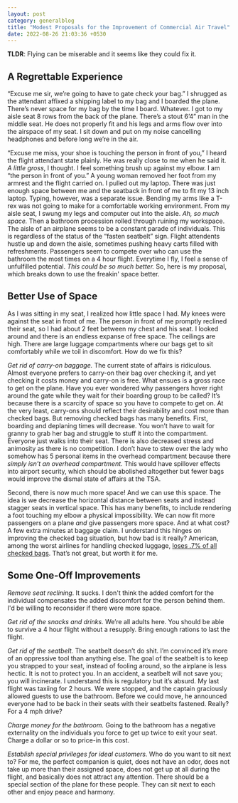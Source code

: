 ```yaml
---
layout: post
category: generalblog
title: "Modest Proposals for the Improvement of Commercial Air Travel"
date: 2022-08-26 21:03:36 +0530
---
```


**TLDR**: Flying can be miserable and it seems like they could fix it.

## A Regrettable Experience

“Excuse me sir, we’re going to have to gate check your bag.” I shrugged as the attendant affixed a shipping label to my bag and I boarded the plane. There’s never space for my bag by the time I board. Whatever. I got to my aisle seat 8 rows from the back of the plane. There’s a stout 6’4” man in the middle seat. He does not properly fit and his legs and arms flow over into the airspace of my seat. I sit down and put on my noise cancelling headphones and before long we’re in the air.

“Excuse me miss, your shoe is touching the person in front of you,” I heard the flight attendant state plainly. He was really close to me when he said it. _A little gross_, I thought. I feel something brush up against my elbow. I am “the person in front of you.” A young woman removed her foot from my armrest and the flight carried on. I pulled out my laptop. There was just enough space between me and the seatback in front of me to fit my 13 inch laptop. Typing, however, was a separate issue. Bending my arms like a T-rex was not going to make for a comfortable working environment. From my aisle seat, I swung my legs and computer out into the aisle. _Ah, so much space._ Then a bathroom procession rolled through ruining my workspace. The aisle of an airplane seems to be a constant parade of individuals. This is regardless of the status of the “fasten seatbelt” sign. Flight attendents hustle up and down the aisle, sometimes pushing heavy carts filled with refreshments. Passengers seem to compete over who can use the bathroom the most times on a 4 hour flight. Everytime I fly, I feel a sense of unfulfilled potential. _This could be so much better._ So, here is my proposal, which breaks down to use the freakin' space better.

## Better Use of Space

As I was sitting in my seat, I realized how little space I had. My knees were against the seat in front of me. The person in front of me promptly reclined their seat, so I had about 2 feet between my chest and his seat. I looked around and there is an endless expanse of free space. The ceilings are high. There are large luggage compartments where our bags get to sit comfortably while we toil in discomfort. How do we fix this?

_Get rid of carry-on baggage._ The current state of affairs is ridiculous. Almost everyone prefers to carry-on their bag over checking it, and yet checking it costs money and carry-on is free. What ensues is a gross race to get on the plane. Have you ever wondered why passengers hover right around the gate while they wait for their boarding group to be called? It’s because there is a scarcity of space so you have to compete to get on. At the very least, carry-ons should reflect their desirability and cost more than checked bags. But removing checked bags has many benefits. First, boarding and deplaning times will decrease. You won’t have to wait for granny to grab her bag and struggle to stuff it into the compartment. Everyone just walks into their seat. There is also decreased stress and animosity as there is no competition. I don’t have to stew over the lady who somehow has 5 personal items in the overhead compartment because there _simply isn’t an overhead compartment._ This would have spillover effects into airport security, which should be abolished altogether but fewer bags would improve the dismal state of affairs at the TSA.

Second, there is now much more space! And we can use this space. The idea is we decrease the horizontal distance between seats and instead stagger seats in vertical space. This has many benefits, to include rendering a foot touching my elbow a physical impossibility. We can now fit more passengers on a plane _and_ give passengers more space. And at what cost? A few extra minutes at baggage claim. I understand this hinges on improving the checked bag situation, but how bad is it really? American, among the worst airlines for handling checked luggage, [loses .7% of all checked bags](https://www.travelandleisure.com/travel-news/airlines-most-likely-to-lose-your-luggage). That’s not great, but worth it for me.

## Some One-Off Improvements

_Remove seat reclining_. It sucks. I don't think the added comfort for the individual compensates the added discomfort for the person behind them. I'd be willing to reconsider if there were more space.

_Get rid of the snacks and drinks._ We’re all adults here. You should be able to survive a 4 hour flight without a resupply. Bring enough rations to last the flight.

_Get rid of the seatbelt._ The seatbelt doesn’t do shit. I’m convinced it’s more of an oppressive tool than anything else. The goal of the seatbelt is to keep you strapped to your seat, instead of fooling around, so the airplane is less hectic. It is not to protect you. In an accident, a seatbelt will not save you; you will incinerate. I understand this is regulatory but it’s absurd. My last flight was taxiing for 2 hours. We were stopped, and the captain graciously allowed guests to use the bathroom. Before we could move, he announced everyone had to be back in their seats with their seatbelts fastened. Really? For a 4 mph drive?

_Charge money for the bathroom._ Going to the bathroom has a negative externality on the individuals you force to get up twice to exit your seat. Charge a dollar or so to price-in this cost.

_Establish special privileges for ideal customers._ Who do you want to sit next to? For me, the perfect companion is quiet, does not have an odor, does not take up more than their assigned space, does not get up at all during the flight, and basically does not attract any attention. There should be a special section of the plane for these people. They can sit next to each other and enjoy peace and harmony.
